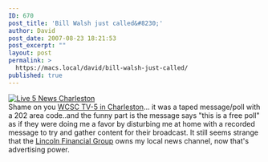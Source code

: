 ```yaml
---
ID: 670
post_title: 'Bill Walsh just called&#8230;'
author: David
post_date: 2007-08-23 18:21:53
post_excerpt: ""
layout: post
permalink: >
  https://macs.local/david/bill-walsh-just-called/
published: true
---
```

<a href="http://www.live5news.com/"><img src="http://www.davidwindham.org/images/wcsc.png" alt="Live 5 News Charleston" /></a><br />Shame on you <a href="http://www.live5news.com/">WCSC TV-5 in Charleston</a>... it was a taped message/poll with a 202 area code..and the funny part is the message says "this is a free poll" as if they were doing me a favor by disturbing me at home with a recorded message to try and gather content for their broadcast.  It still seems strange that the <a href="http://www.lfg.com/">Lincoln Financial Group</a> owns my local news channel, now that's advertising power.